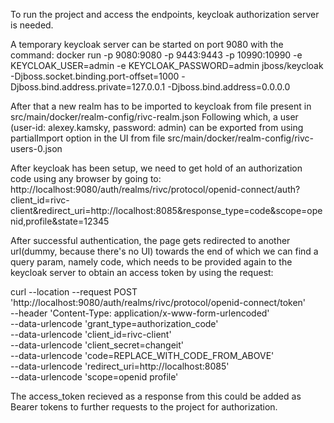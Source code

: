 To run the project and access the endpoints, keycloak authorization server is needed.

A temporary keycloak server can be started on port 9080 with the command:
docker run -p 9080:9080 -p 9443:9443 -p 10990:10990 -e KEYCLOAK_USER=admin -e KEYCLOAK_PASSWORD=admin  jboss/keycloak -Djboss.socket.binding.port-offset=1000 -Djboss.bind.address.private=127.0.0.1 -Djboss.bind.address=0.0.0.0

After that a new realm has to be imported to keycloak from file present in src/main/docker/realm-config/rivc-realm.json
Following which, a user (user-id: alexey.kamsky, password: admin) can be exported from using partialImport option in the UI from file  src/main/docker/realm-config/rivc-users-0.json

After keycloak has been setup, we need to get hold of an authorization code using any browser by going to:
http://localhost:9080/auth/realms/rivc/protocol/openid-connect/auth?client_id=rivc-client&redirect_uri=http://localhost:8085&response_type=code&scope=openid,profile&state=12345

After successful authentication, the page gets redirected to another url(dummy, because there's no UI) towards the end of which
we can find a query param, namely code, which needs to be provided again to the keycloak server to obtain an access token by using the request:

curl --location --request POST 'http://localhost:9080/auth/realms/rivc/protocol/openid-connect/token' \
--header 'Content-Type: application/x-www-form-urlencoded' \
--data-urlencode 'grant_type=authorization_code' \
--data-urlencode 'client_id=rivc-client' \
--data-urlencode 'client_secret=changeit' \
--data-urlencode 'code=REPLACE_WITH_CODE_FROM_ABOVE' \
--data-urlencode 'redirect_uri=http://localhost:8085' \
--data-urlencode 'scope=openid profile'

The access_token recieved as a response from this could be added as Bearer tokens to further requests to the project for authorization.
